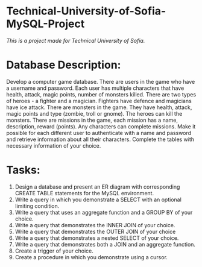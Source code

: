 # Technical-University-of-Sofia-MySQL-Project
<i>This is a project made for Technical University of Sofia.</i>

# Database Description:
Develop a computer game database. There are users in the game who have a username and password. Each user has multiple characters that have health, attack, magic points, number of monsters killed. There are two types of heroes - a fighter and a magician. Fighters have defence and magicians have ice attack. There are monsters in the game. They have health, attack, magic points and type (zombie, troll or gnome). The heroes can kill the monsters. There are missions in the game, each mission has a name, description, reward (points). Any characters can complete missions. Make it possible for each different user to authenticate with a name and password and retrieve information about all their characters. Complete the tables with necessary information of your choice.


# Tasks:
1. Design a database and present an ER diagram with corresponding CREATE TABLE statements for the MySQL environment.
2. Write a query in which you demonstrate a SELECT with an optional limiting condition.
3. Write a query that uses an aggregate function and a GROUP BY of your choice.
4. Write a query that demonstrates the INNER JOIN of your choice.
5. Write a query that demonstrates the OUTER JOIN of your choice
6. Write a query that demonstrates a nested SELECT of your choice.
7. Write a query that demonstrates both a JOIN and an aggregate function.
8. Create a trigger of your choice.
9. Create a procedure in which you demonstrate using a cursor.
